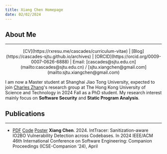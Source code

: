 ```yaml
---
title: Xiang Chen Homepage
date: 02/02/2024
---
```


<!-- generate html using pandoc: pandoc --standalone --template _homepage/template.html _homepage/index.md -o index.html -->

## About Me

---

<center>
[CV](https://rxresu.me/cascades/curriculum-vitae) | [Blog](https://cascades-sjtu.github.io/archives) | [ORCID](https://orcid.org/0009-0007-0626-6888) | Email: [cascades@sjtu.edu.cn](mailto:cascades@sjtu.edu.cn) / [sjtu.xiangchen@gmail.com](mailto:sjtu.xiangchen@gmail.com)
</center>

I am now a Master student at Shanghai Jiao Tong University, expected to join [Charles Zhang](https://cse.hkust.edu.hk/~charlesz)'s research group at The Hong Kong University of Science and Technology in 2024 Fall as a PhD student. My research interest mainly focus on **Software Security** and **Static Program Analysis**.

## Publications

---

- [PDF](https://cascades-sjtu.github.io/assets/pdfs/inttracer-icsesrc24.pdf) [Code](https://github.com/cascades-sjtu/tracer-infer) [Poster]() **Xiang Chen**. 2024. IntTracer: Sanitization-aware IO2BO Vulnerability Detection across Codebases. In 2024 IEEE/ACM 46th International Conference on Software Engineering: Companion Proceedings (ICSE-Companion ’24), April